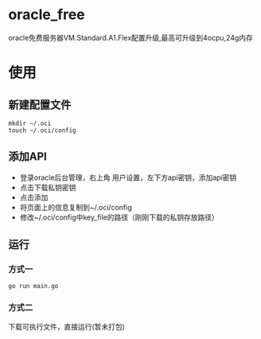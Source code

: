 # oracle_free
oracle免费服务器VM.Standard.A1.Flex配置升级,最高可升级到4ocpu,24g内存

# 使用

## 新建配置文件
```
mkdir ~/.oci
touch ~/.oci/config
```

## 添加API
* 登录oracle后台管理，右上角 用户设置，左下方api密钥，添加api密钥
* 点击下载私钥密钥
* 点击添加
* 将页面上的信息复制到~/.oci/config
* 修改~/.oci/config中key_file的路径（刚刚下载的私钥存放路径）

## 运行
### 方式一
```
go run main.go
```

### 方式二
下载可执行文件，直接运行(暂未打包)